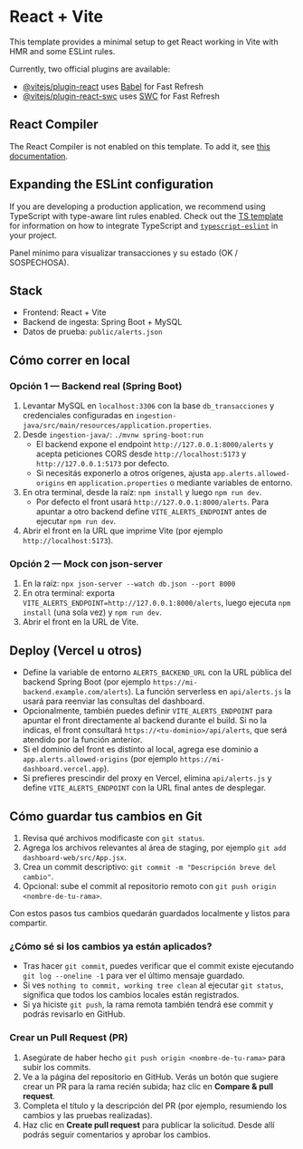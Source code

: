 # React + Vite

This template provides a minimal setup to get React working in Vite with HMR and some ESLint rules.

Currently, two official plugins are available:

- [@vitejs/plugin-react](https://github.com/vitejs/vite-plugin-react/blob/main/packages/plugin-react) uses [Babel](https://babeljs.io/) for Fast Refresh
- [@vitejs/plugin-react-swc](https://github.com/vitejs/vite-plugin-react/blob/main/packages/plugin-react-swc) uses [SWC](https://swc.rs/) for Fast Refresh

## React Compiler

The React Compiler is not enabled on this template. To add it, see [this documentation](https://react.dev/learn/react-compiler/installation).

## Expanding the ESLint configuration

If you are developing a production application, we recommend using TypeScript with type-aware lint rules enabled. Check out the [TS template](https://github.com/vitejs/vite/tree/main/packages/create-vite/template-react-ts) for information on how to integrate TypeScript and [`typescript-eslint`](https://typescript-eslint.io) in your project.


Panel mínimo para visualizar transacciones y su estado (OK / SOSPECHOSA).

## Stack
- Frontend: React + Vite
- Backend de ingesta: Spring Boot + MySQL
- Datos de prueba: `public/alerts.json`

## Cómo correr en local

### Opción 1 — Backend real (Spring Boot)
1. Levantar MySQL en `localhost:3306` con la base `db_transacciones` y credenciales configuradas en `ingestion-java/src/main/resources/application.properties`.
2. Desde `ingestion-java/`: `./mvnw spring-boot:run`
   * El backend expone el endpoint `http://127.0.0.1:8000/alerts` y acepta peticiones CORS desde `http://localhost:5173` y `http://127.0.0.1:5173` por defecto.
   * Si necesitás exponerlo a otros orígenes, ajusta `app.alerts.allowed-origins` en `application.properties` o mediante variables de entorno.
3. En otra terminal, desde la raíz: `npm install` y luego `npm run dev`.
   * Por defecto el front usará `http://127.0.0.1:8000/alerts`. Para apuntar a otro backend define `VITE_ALERTS_ENDPOINT` antes de ejecutar `npm run dev`.
4. Abrir el front en la URL que imprime Vite (por ejemplo `http://localhost:5173`).

### Opción 2 — Mock con json-server
1. En la raíz: `npx json-server --watch db.json --port 8000`
2. En otra terminal: exporta `VITE_ALERTS_ENDPOINT=http://127.0.0.1:8000/alerts`, luego ejecuta `npm install` (una sola vez) y `npm run dev`.
3. Abrir el front en la URL de Vite.

## Deploy (Vercel u otros)

- Define la variable de entorno `ALERTS_BACKEND_URL` con la URL pública del backend Spring Boot (por ejemplo `https://mi-backend.example.com/alerts`). La función serverless en `api/alerts.js` la usará para reenviar las consultas del dashboard.
- Opcionalmente, también puedes definir `VITE_ALERTS_ENDPOINT` para apuntar el front directamente al backend durante el build. Si no la indicas, el front consultará `https://<tu-dominio>/api/alerts`, que será atendido por la función anterior.
- Si el dominio del front es distinto al local, agrega ese dominio a `app.alerts.allowed-origins` (por ejemplo `https://mi-dashboard.vercel.app`).
- Si prefieres prescindir del proxy en Vercel, elimina `api/alerts.js` y define `VITE_ALERTS_ENDPOINT` con la URL final antes de desplegar.

## Cómo guardar tus cambios en Git
1. Revisa qué archivos modificaste con `git status`.
2. Agrega los archivos relevantes al área de staging, por ejemplo `git add dashboard-web/src/App.jsx`.
3. Crea un commit descriptivo: `git commit -m "Descripción breve del cambio"`.
4. Opcional: sube el commit al repositorio remoto con `git push origin <nombre-de-tu-rama>`.

Con estos pasos tus cambios quedarán guardados localmente y listos para compartir.

### ¿Cómo sé si los cambios ya están aplicados?
- Tras hacer `git commit`, puedes verificar que el commit existe ejecutando `git log --oneline -1` para ver el último mensaje guardado.
- Si ves `nothing to commit, working tree clean` al ejecutar `git status`, significa que todos los cambios locales están registrados.
- Si ya hiciste `git push`, la rama remota también tendrá ese commit y podrás revisarlo en GitHub.

### Crear un Pull Request (PR)
1. Asegúrate de haber hecho `git push origin <nombre-de-tu-rama>` para subir los commits.
2. Ve a la página del repositorio en GitHub. Verás un botón que sugiere crear un PR para la rama recién subida; haz clic en **Compare & pull request**.
3. Completa el título y la descripción del PR (por ejemplo, resumiendo los cambios y las pruebas realizadas).
4. Haz clic en **Create pull request** para publicar la solicitud. Desde allí podrás seguir comentarios y aprobar los cambios.
